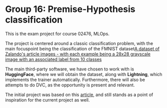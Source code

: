 # Group 16: Premise-Hypothesis classification

This is the exam project for course 02476, MLOps. 

The project is centered around a classic classification problem, with the main focuspoint being the classification of the FMNIST dataset[A dataset of Zalando's article images - with each example being a 28x28 grayscale image with an associated label from 10 classes](https://huggingface.co/datasets/fashion_mnist)

The main third-party software, we have chosen to work with is **HuggingFace**, where we will obtain the dataset, along with **Lightning**, which implements the trainer automatically. Furthermore, there will also be attempts to do DVC, as the opportunity is present and relevant. 

The initial project was based on this [article](https://medium.com/@anuranjana25/multiclass-classification-for-natural-language-inference-bbc6b9df1b10), and still stands as a point of inspiration for the current project as well. 


